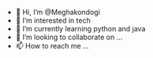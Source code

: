 - 👋 Hi, I’m @Meghakondogi
- 👀 I’m interested in tech
- 🌱 I’m currently learning python and java
- 💞️ I’m looking to collaborate on ...
- 📫 How to reach me ...

<!---
Meghakondogi/Meghakondogi is a ✨ special ✨ repository because its `README.md` (this file) appears on your GitHub profile.
You can click the Preview link to take a look at your changes.
--->

